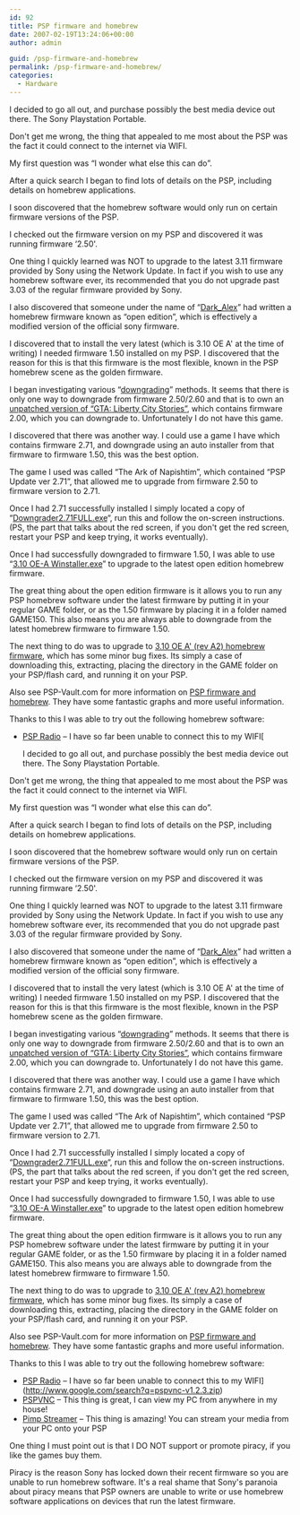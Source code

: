 ```yaml
---
id: 92
title: PSP firmware and homebrew
date: 2007-02-19T13:24:06+00:00
author: admin

guid: /psp-firmware-and-homebrew
permalink: /psp-firmware-and-homebrew/
categories:
  - Hardware
---
```

<p class="lead">
  I decided to go all out, and purchase possibly the best media device out there. The Sony Playstation Portable.
</p>

Don't get me wrong, the thing that appealed to me most about the PSP was the fact it could connect to the internet via WIFI.

My first question was &#8220;I wonder what else this can do&#8221;.

After a quick search I began to find lots of details on the PSP, including details on homebrew applications.

I soon discovered that the homebrew software would only run on certain firmware versions of the PSP.

I checked out the firmware version on my PSP and discovered it was running firmware &#8216;2.50'.

One thing I quickly learned was NOT to upgrade to the latest 3.11 firmware provided by Sony using the Network Update. In fact if you wish to use any homebrew software ever, its recommended that you do not upgrade past 3.03 of the regular firmware provided by Sony.

I also discovered that someone under the name of &#8220;[Dark_Alex](http://www.dark-alex.org/)&#8221; had written a homebrew firmware known as &#8220;open edition&#8221;, which is effectively a modified version of the official sony firmware.

I discovered that to install the very latest (which is 3.10 OE A' at the time of writing) I needed firmware 1.50 installed on my PSP. I discovered that the reason for this is that this firmware is the most flexible, known in the PSP homebrew scene as the golden firmware.

I began investigating various &#8220;[downgrading](http://www.psp-hacks.com/forums/about17935.html)&#8221; methods. It seems that there is only one way to downgrade from firmware 2.50/2.60 and that is to own an [unpatched version of &#8220;GTA: Liberty City Stories&#8221;](http://web.archive.org/web/20070420180100/http://img223.imageshack.us:80/img223/271/jim420gtaunpatchedqjpreviewthez5.jpg), which contains firmware 2.00, which you can downgrade to. Unfortunately I do not have this game.

I discovered that there was another way. I could use a game I have which contains firmware 2.71, and downgrade using an auto installer from that firmware to firmware 1.50, this was the best option.

The game I used was called &#8220;The Ark of Napishtim&#8221;, which contained &#8220;PSP Update ver 2.71&#8221;, that allowed me to upgrade from firmware 2.50 to firmware version to 2.71.

Once I had 2.71 successfully installed I simply located a copy of &#8220;[Downgrader2.71FULL.exe](http://www.google.com/search?q=Downgrader2.71FULL.exe)&#8220;, run this and follow the on-screen instructions. (PS, the part that talks about the red screen, if you don't get the red screen, restart your PSP and keep trying, it works eventually).

Once I had successfully downgraded to firmware 1.50, I was able to use &#8220;[3.10 OE-A Winstaller.exe](http://www.google.com/search?q=3.10+OE-A+Winstaller.exe)&#8221; to upgrade to the latest open edition homebrew firmware.

The great thing about the open edition firmware is it allows you to run any PSP homebrew software under the latest firmware by putting it in your regular GAME folder, or as the 1.50 firmware by placing it in a folder named GAME150. This also means you are always able to downgrade from the latest homebrew firmware to firmware 1.50.

The next thing to do was to upgrade to [3.10 OE A' (rev A2) homebrew firmware](http://forums.exophase.com/showthread.php?t=434), which has some minor bug fixes. Its simply a case of downloading this, extracting, placing the directory in the GAME folder on your PSP/flash card, and running it on your PSP.

Also see PSP-Vault.com for more information on [PSP firmware and homebrew](http://www.psp-vault.com/module-htmlpages-display-pid-14.psp). They have some fantastic graphs and more useful information.

Thanks to this I was able to try out the following homebrew software:

  * [PSP Radio](http://pspradio.sourceforge.net/) &#8211; I have so far been unable to connect this to my WIFI[<p class="lead">
  I decided to go all out, and purchase possibly the best media device out there. The Sony Playstation Portable.
</p>

Don't get me wrong, the thing that appealed to me most about the PSP was the fact it could connect to the internet via WIFI.

My first question was &#8220;I wonder what else this can do&#8221;.

After a quick search I began to find lots of details on the PSP, including details on homebrew applications.

I soon discovered that the homebrew software would only run on certain firmware versions of the PSP.

I checked out the firmware version on my PSP and discovered it was running firmware &#8216;2.50'.

One thing I quickly learned was NOT to upgrade to the latest 3.11 firmware provided by Sony using the Network Update. In fact if you wish to use any homebrew software ever, its recommended that you do not upgrade past 3.03 of the regular firmware provided by Sony.

I also discovered that someone under the name of &#8220;[Dark_Alex](http://www.dark-alex.org/)&#8221; had written a homebrew firmware known as &#8220;open edition&#8221;, which is effectively a modified version of the official sony firmware.

I discovered that to install the very latest (which is 3.10 OE A' at the time of writing) I needed firmware 1.50 installed on my PSP. I discovered that the reason for this is that this firmware is the most flexible, known in the PSP homebrew scene as the golden firmware.

I began investigating various &#8220;[downgrading](http://www.psp-hacks.com/forums/about17935.html)&#8221; methods. It seems that there is only one way to downgrade from firmware 2.50/2.60 and that is to own an [unpatched version of &#8220;GTA: Liberty City Stories&#8221;](http://web.archive.org/web/20070420180100/http://img223.imageshack.us:80/img223/271/jim420gtaunpatchedqjpreviewthez5.jpg), which contains firmware 2.00, which you can downgrade to. Unfortunately I do not have this game.

I discovered that there was another way. I could use a game I have which contains firmware 2.71, and downgrade using an auto installer from that firmware to firmware 1.50, this was the best option.

The game I used was called &#8220;The Ark of Napishtim&#8221;, which contained &#8220;PSP Update ver 2.71&#8221;, that allowed me to upgrade from firmware 2.50 to firmware version to 2.71.

Once I had 2.71 successfully installed I simply located a copy of &#8220;[Downgrader2.71FULL.exe](http://www.google.com/search?q=Downgrader2.71FULL.exe)&#8220;, run this and follow the on-screen instructions. (PS, the part that talks about the red screen, if you don't get the red screen, restart your PSP and keep trying, it works eventually).

Once I had successfully downgraded to firmware 1.50, I was able to use &#8220;[3.10 OE-A Winstaller.exe](http://www.google.com/search?q=3.10+OE-A+Winstaller.exe)&#8221; to upgrade to the latest open edition homebrew firmware.

The great thing about the open edition firmware is it allows you to run any PSP homebrew software under the latest firmware by putting it in your regular GAME folder, or as the 1.50 firmware by placing it in a folder named GAME150. This also means you are always able to downgrade from the latest homebrew firmware to firmware 1.50.

The next thing to do was to upgrade to [3.10 OE A' (rev A2) homebrew firmware](http://forums.exophase.com/showthread.php?t=434), which has some minor bug fixes. Its simply a case of downloading this, extracting, placing the directory in the GAME folder on your PSP/flash card, and running it on your PSP.

Also see PSP-Vault.com for more information on [PSP firmware and homebrew](http://www.psp-vault.com/module-htmlpages-display-pid-14.psp). They have some fantastic graphs and more useful information.

Thanks to this I was able to try out the following homebrew software:

  * [PSP Radio](http://pspradio.sourceforge.net/) &#8211; I have so far been unable to connect this to my WIFI](http://www.google.com/search?q=pspvnc-v1.2.3.zip) 
  * [PSPVNC](http://www.google.com/search?q=pspvnc-v1.2.3.zip) &#8211; This thing is great, I can view my PC from anywhere in my house!
  * [Pimp Streamer](http://www.pimpware.org/) &#8211; This thing is amazing! You can stream your media from your PC onto your PSP

One thing I must point out is that I DO NOT support or promote piracy, if you like the games buy them.

Piracy is the reason Sony has locked down their recent firmware so you are unable to run homebrew software. It's a real shame that Sony's paranoia about piracy means that PSP owners are unable to write or use homebrew software applications on devices that run the latest firmware.